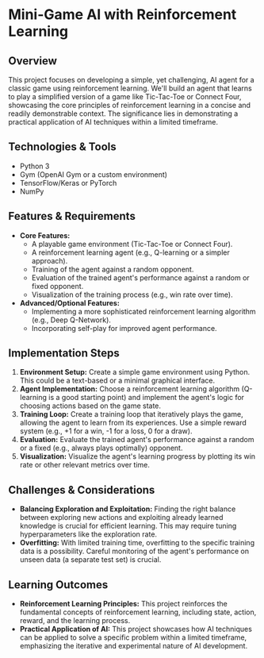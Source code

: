 # Mini-Game AI with Reinforcement Learning

## Overview
This project focuses on developing a simple, yet challenging, AI agent for a classic game using reinforcement learning.  We'll build an agent that learns to play a simplified version of a game like Tic-Tac-Toe or Connect Four, showcasing the core principles of reinforcement learning in a concise and readily demonstrable context. The significance lies in demonstrating a practical application of AI techniques within a limited timeframe.

## Technologies & Tools
- Python 3
- Gym (OpenAI Gym or a custom environment)
- TensorFlow/Keras or PyTorch
- NumPy


## Features & Requirements
- **Core Features:**
    - A playable game environment (Tic-Tac-Toe or Connect Four).
    - A reinforcement learning agent (e.g., Q-learning or a simpler approach).
    - Training of the agent against a random opponent.
    - Evaluation of the trained agent's performance against a random or fixed opponent.
    - Visualization of the training process (e.g., win rate over time).
- **Advanced/Optional Features:**
    - Implementing a more sophisticated reinforcement learning algorithm (e.g., Deep Q-Network).
    - Incorporating self-play for improved agent performance.


## Implementation Steps
1. **Environment Setup:** Create a simple game environment using Python.  This could be a text-based or a minimal graphical interface.
2. **Agent Implementation:** Choose a reinforcement learning algorithm (Q-learning is a good starting point) and implement the agent's logic for choosing actions based on the game state.
3. **Training Loop:** Create a training loop that iteratively plays the game, allowing the agent to learn from its experiences.  Use a simple reward system (e.g., +1 for a win, -1 for a loss, 0 for a draw).
4. **Evaluation:** Evaluate the trained agent's performance against a random or a fixed (e.g., always plays optimally) opponent.
5. **Visualization:** Visualize the agent's learning progress by plotting its win rate or other relevant metrics over time.


## Challenges & Considerations
- **Balancing Exploration and Exploitation:**  Finding the right balance between exploring new actions and exploiting already learned knowledge is crucial for efficient learning.  This may require tuning hyperparameters like the exploration rate.
- **Overfitting:**  With limited training time, overfitting to the specific training data is a possibility.  Careful monitoring of the agent's performance on unseen data (a separate test set) is crucial.


## Learning Outcomes
- **Reinforcement Learning Principles:** This project reinforces the fundamental concepts of reinforcement learning, including state, action, reward, and the learning process.
- **Practical Application of AI:** This project showcases how AI techniques can be applied to solve a specific problem within a limited timeframe, emphasizing the iterative and experimental nature of AI development.

